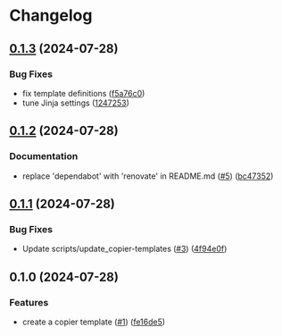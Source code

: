 # Changelog

## [0.1.3](https://github.com/feeph/pypackage-template/compare/v0.1.2...v0.1.3) (2024-07-28)


### Bug Fixes

* fix template definitions ([f5a76c0](https://github.com/feeph/pypackage-template/commit/f5a76c02ac7f59173a833eafcae4dec199917ca9))
* tune Jinja settings ([1247253](https://github.com/feeph/pypackage-template/commit/1247253450ebd833e71df65161eaa18bba4f1ed0))

## [0.1.2](https://github.com/feeph/pypackage-template/compare/v0.1.1...v0.1.2) (2024-07-28)


### Documentation

* replace 'dependabot' with 'renovate' in README.md ([#5](https://github.com/feeph/pypackage-template/issues/5)) ([bc47352](https://github.com/feeph/pypackage-template/commit/bc47352ba76a448cf03ba5cb4090f37b7b5292b3))

## [0.1.1](https://github.com/feeph/pypackage-template/compare/v0.1.0...v0.1.1) (2024-07-28)


### Bug Fixes

* Update scripts/update_copier-templates ([#3](https://github.com/feeph/pypackage-template/issues/3)) ([4f94e0f](https://github.com/feeph/pypackage-template/commit/4f94e0fdabcd0cb5a8f351b270100709914f644f))

## 0.1.0 (2024-07-28)


### Features

* create a copier template ([#1](https://github.com/feeph/pypackage-template/issues/1)) ([fe16de5](https://github.com/feeph/pypackage-template/commit/fe16de537bda0bcafe6d06da3c1b814b71af7e33))
